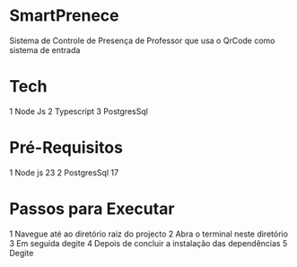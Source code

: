 # SmartPrenece

Sistema de Controle de Presença de Professor que usa o QrCode como sistema de entrada

# Tech
  1 Node Js
  2 Typescript
  3 PostgresSql


# Pré-Requisitos

1 Node js 23 
2 PostgresSql 17

# Passos para Executar

 1 Navegue até ao diretório raiz do projecto
 2 Abra o terminal neste diretório
 3 Em seguida degite <npm install>
 4 Depois de concluir a instalação das dependências
 5 Degite <npm run dev>